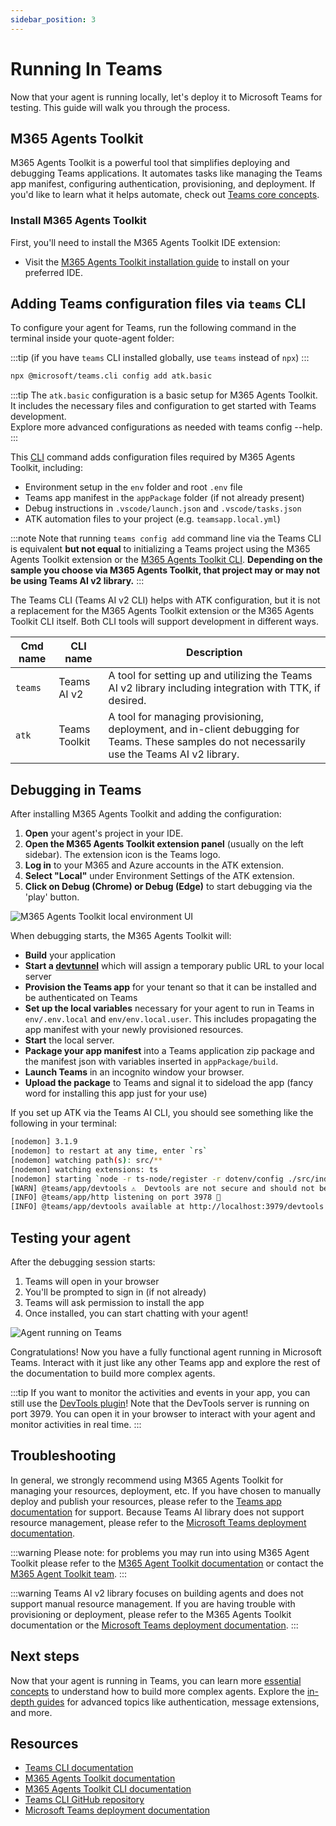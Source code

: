 ```yaml
---
sidebar_position: 3
---
```


# Running In Teams

Now that your agent is running locally, let's deploy it to Microsoft Teams for testing. This guide will walk you through the process.

## M365 Agents Toolkit

M365 Agents Toolkit is a powerful tool that simplifies deploying and debugging Teams applications. It automates tasks like managing the Teams app manifest, configuring authentication, provisioning, and deployment. If you'd like to learn what it helps automate, check out [Teams core concepts](/teams/core-concepts).

### Install M365 Agents Toolkit

First, you'll need to install the M365 Agents Toolkit IDE extension:

- Visit the [M365 Agents Toolkit installation guide](https://learn.microsoft.com/en-us/microsoftteams/platform/toolkit/install-teams-toolkit) to install on your preferred IDE.

## Adding Teams configuration files via `teams` CLI

To configure your agent for Teams, run the following command in the terminal inside your quote-agent folder:

:::tip
(if you have `teams` CLI installed globally, use `teams` instead of `npx`)
:::

```bash
npx @microsoft/teams.cli config add atk.basic
```

:::tip
The `atk.basic` configuration is a basic setup for M365 Agents Toolkit. It includes the necessary files and configuration to get started with Teams development.<br/>
Explore more advanced configurations as needed with teams config --help.<br />
:::

This [CLI](/developer-tools/cli) command adds configuration files required by M365 Agents Toolkit, including:

- Environment setup in the `env` folder and root `.env` file
- Teams app manifest in the `appPackage` folder (if not already present)
- Debug instructions in `.vscode/launch.json` and `.vscode/tasks.json`
- ATK automation files to your project (e.g. `teamsapp.local.yml`)

:::note
Note that running `teams config add` command line via the Teams CLI is equivalent **but not equal** to initializing a Teams project using the M365 Agents Toolkit extension or the [M365 Agents Toolkit CLI](https://learn.microsoft.com/en-us/microsoftteams/platform/toolkit/microsoft-365-agents-toolkit-cli). **Depending on the sample you choose via M365 Agents Toolkit, that project may or may not be using Teams AI v2 library.**
:::

The Teams CLI (Teams AI v2 CLI) helps with ATK configuration, but it is not a replacement for the M365 Agents Toolkit extension or the M365 Agents Toolkit CLI itself. Both CLI tools will support development in different ways.

| Cmd name   | CLI name      | Description                                                                                                                                        |
| ---------- | ------------- | -------------------------------------------------------------------------------------------------------------------------------------------------- |
| `teams`    | Teams AI v2   | A tool for setting up and utilizing the Teams AI v2 library including integration with TTK, if desired.                                            |
| `atk` | Teams Toolkit | A tool for managing provisioning, deployment, and in-client debugging for Teams. These samples do not necessarily use the Teams AI v2 library. |

## Debugging in Teams

After installing M365 Agents Toolkit and adding the configuration:

1. **Open** your agent's project in your IDE.
2. **Open the M365 Agents Toolkit extension panel** (usually on the left sidebar). The extension icon is the Teams logo.
3. **Log in** to your M365 and Azure accounts in the ATK extension.
4. **Select "Local"** under Environment Settings of the ATK extension.
5. **Click on Debug (Chrome) or Debug (Edge)** to start debugging via the 'play' button.

![M365 Agents Toolkit local environment UI](/screenshots/agents-toolkit.png)

When debugging starts, the M365 Agents Toolkit will:

- **Build** your application
- **Start a [devtunnel](/teams/core-concepts#devtunnel)** which will assign a temporary public URL to your local server
- **Provision the Teams app** for your tenant so that it can be installed and be authenticated on Teams
- **Set up the local variables** necessary for your agent to run in Teams in `env/.env.local` and `env/env.local.user`. This includes propagating the app manifest with your newly provisioned resources.
- **Start** the local server.
- **Package your app manifest** into a Teams application zip package and the manifest json with variables inserted in `appPackage/build`.
- **Launch Teams** in an incognito window your browser.
- **Upload the package** to Teams and signal it to sideload the app (fancy word for installing this app just for your use)

If you set up ATK via the Teams AI CLI, you should see something like the following in your terminal:


```sh
[nodemon] 3.1.9
[nodemon] to restart at any time, enter `rs`
[nodemon] watching path(s): src/**
[nodemon] watching extensions: ts
[nodemon] starting `node -r ts-node/register -r dotenv/config ./src/index.ts`
[WARN] @teams/app/devtools ⚠️  Devtools are not secure and should not be used production environments ⚠️
[INFO] @teams/app/http listening on port 3978 🚀
[INFO] @teams/app/devtools available at http://localhost:3979/devtools
```


## Testing your agent

After the debugging session starts:

1. Teams will open in your browser
2. You'll be prompted to sign in (if not already)
3. Teams will ask permission to install the app
4. Once installed, you can start chatting with your agent!

![Agent running on Teams](/screenshots/example-on-teams.png)

Congratulations! Now you have a fully functional agent running in Microsoft Teams. Interact with it just like any other Teams app and explore the rest of the documentation to build more complex agents.

:::tip
If you want to monitor the activities and events in your app, you can still use the [DevTools plugin](/developer-tools/devtools)! Note that the DevTools server is running on port 3979. You can open it in your browser to interact with your agent and monitor activities in real time.
:::

## Troubleshooting

In general, we strongly recommend using M365 Agents Toolkit for managing your resources, deployment, etc. If you have chosen to manually deploy and publish your resources, please refer to the [Teams app documentation](https://learn.microsoft.com/en-us/microsoftteams/platform/concepts/deploy-and-publish/apps-publish-overview) for support. Because Teams AI library does not support resource management, please refer to the [Microsoft Teams deployment documentation](https://learn.microsoft.com/en-us/microsoftteams/deploy-overview).

:::warning
Please note: for problems you may run into using M365 Agent Toolkit please refer to the [M365 Agent Toolkit documentation](https://learn.microsoft.com/en-us/microsoft-365/developer/overview-m365-agents-toolkit) or contact the [M365 Agent Toolkit team](https://github.com/OfficeDev/microsoft-365-agents-toolkit).
:::

:::warning
Teams AI v2 library focuses on building agents and does not support manual resource management. If you are having trouble with provisioning or deployment, please refer to the M365 Agents Toolkit documentation or the [Microsoft Teams deployment documentation](https://learn.microsoft.com/en-us/microsoftteams/deploy-overview).
:::

## Next steps

Now that your agent is running in Teams, you can learn more [essential concepts](../essentials) to understand how to build more complex agents. Explore the [in-depth guides](../in-depth-guides) for advanced topics like authentication, message extensions, and more.

## Resources

- [Teams CLI documentation](/developer-tools/cli)
- [M365 Agents Toolkit documentation](https://learn.microsoft.com/en-us/microsoft-365/developer/overview-m365-agents-toolkit?toc=%2Fmicrosoftteams%2Fplatform%2Ftoc.json&bc=%2Fmicrosoftteams%2Fplatform%2Fbreadcrumb%2Ftoc.json)
- [M365 Agents Toolkit CLI documentation](https://learn.microsoft.com/en-us/microsoftteams/platform/toolkit/microsoft-365-agents-toolkit-cli)
- [Teams CLI GitHub repository](https://github.com/OfficeDev/Teams-Toolkit)
- [Microsoft Teams deployment documentation](https://learn.microsoft.com/en-us/microsoftteams/deploy-overview)
